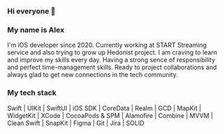 ### Hi everyone 👋
### My name is Alex
I'm iOS developer since 2020. Currently working at START Streaming service and also trying to grow up Hedonist project. I am craving to learn and improve my skills every day. Having a strong sence of responsibility and perfect time-management skills. Ready to project collaborations and always glad to get new connections in the tech community.

### My tech stack
Swift | UIKit | SwiftUI | iOS SDK | CoreData | Realm | GCD | MapKit | WidgetKit | XCode | CocoaPods & SPM | Alamofire | Combine | MVVM | Clean Swift | SnapKit | Figma | Git | Jira | SOLID
